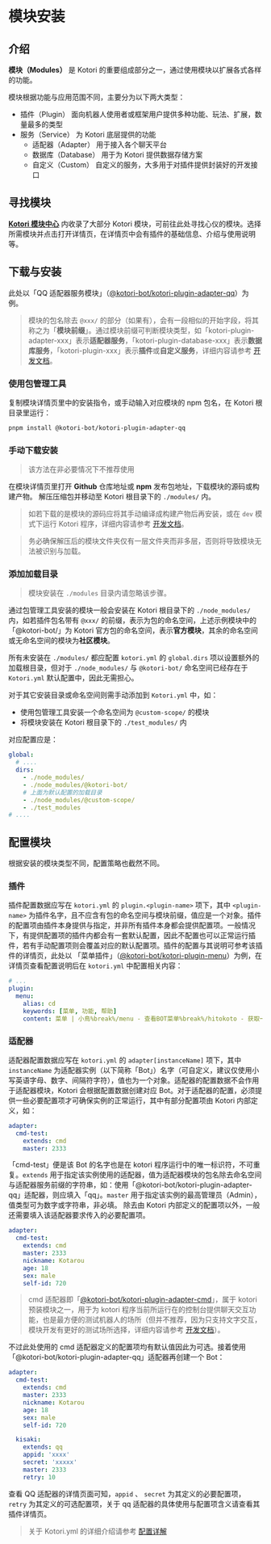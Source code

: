 # 模块安装

## 介绍

**模块（Modules）** 是 Kotori 的重要组成部分之一，通过使用模块以扩展各式各样的功能。

模块根据功能与应用范围不同，主要分为以下两大类型：

- 插件（Plugin） 面向机器人使用者或框架用户提供多种功能、玩法、扩展，数量最多的类型
- 服务（Service） 为 Kotori 底层提供的功能
  - 适配器（Adapter） 用于接入各个聊天平台
  - 数据库（Database） 用于为 Kotori 提供数据存储方案
  - 自定义（Custom） 自定义的服务，大多用于对插件提供封装好的开发接口

## 寻找模块

**[Kotori 模块中心](../modules/)** 内收录了大部分 Kotori 模块，可前往此处寻找心仪的模块。选择所需模块并点击打开详情页，在详情页中会有插件的基础信息、介绍与使用说明等。

## 下载与安装

此处以「QQ 适配器服务模块」（[@kotori-bot/kotori-plugin-adapter-qq](../modules/README.md#@kotori-bot/kotori-plugin-adapter-qq)）为例。

> 模块的包名除去 `@xxx/` 的部分（如果有），会有一段相似的开始字段，将其称之为「**模块前缀**」。通过模块前缀可判断模块类型，如「kotori-plugin-adapter-xxx」表示**适配器服务**，「kotori-plugin-database-xxx」表示**数据库服务**，「kotori-plugin-xxx」表示**插件**或**自定义服务**，详细内容请参考 [开发文档](../develop/)。

### 使用包管理工具

复制模块详情页里中的安装指令，或手动输入对应模块的 npm 包名，在 Kotori 根目录里运行：

```bash
pnpm install @kotori-bot/kotori-plugin-adapter-qq
```

### 手动下载安装

> 该方法在非必要情况下不推荐使用

在模块详情页里打开 **Github** 仓库地址或 **npm** 发布包地址，下载模块的源码或构建产物。
解压压缩包并移动至 Kotori 根目录下的 `./modules/` 内。

> 如若下载的是模块的源码应将其手动编译成构建产物后再安装，或在 `dev` 模式下运行 Kotori 程序，详细内容请参考 [开发文档](../develop/)。

> 务必确保解压后的模块文件夹仅有一层文件夹而非多层，否则将导致模块无法被识别与加载。

### 添加加载目录

> 模块安装在 `./modules` 目录内请忽略该步骤。

通过包管理工具安装的模块一般会安装在 Kotori 根目录下的 `./node_modules/` 内，如若插件包名带有 `@xxx/` 的前缀，表示为包的命名空间，上述示例模块中的「@kotori-bot/」为 Kotori 官方包的命名空间，表示**官方模块**，其余的命名空间或无命名空间的模块为**社区模块**。

所有未安装在 `./modules/` 都应配置 `kotori.yml` 的 `global.dirs` 项以设置额外的加载根目录，但对于 `./node_modules/` 与 `@kotori-bot/` 命名空间已经存在于 `Kotori.yml` 默认配置中，因此无需担心。

对于其它安装目录或命名空间则需手动添加到 `Kotori.yml` 中，如：

- 使用包管理工具安装一个命名空间为 `@custom-scope/` 的模块
- 将模块安装在 Kotori 根目录下的 `./test_modules/` 内

对应配置应是：

```yaml
global:
  # ....
  dirs:
    - ./node_modules/
    - ./node_modules/@kotori-bot/
    # 上面为默认配置的加载目录
    - ./node_modules/@custom-scope/
    - ./test_modules
# ....
```

## 配置模块

根据安装的模块类型不同，配置策略也截然不同。

### 插件

插件配置数据应写在 `kotori.yml` 的 `plugin.<plugin-name>` 项下，其中 `<plugin-name>` 为插件名字，且不应含有包的命名空间与模块前缀，值应是一个对象。插件的配置项由插件本身提供与指定，并非所有插件本身都会提供配置项。一般情况下，有提供配置项的插件内都会有一套默认配置，因此不配置也可以正常运行插件，若有手动配置项则会覆盖对应的默认配置项。插件的配置与其说明可参考该插件的详情页，此处以 「菜单插件」（[@kotori-bot/kotori-plugin-menu](../modules/README.md#@kotori-bot/kotori-plugin-menu)）为例，在详情页查看配置说明后在 `kotori.yml` 中配置相关内容：

```yaml
# ...
plugin:
  menu:
    alias: cd
    keywords: [菜单, 功能, 帮助]
    content: 菜单 | 小鳥%break%/menu - 查看BOT菜单%break%/hitokoto - 获取一条一言%break%ByHotaru
```

### 适配器

适配器配置数据应写在 `kotori.yml` 的 `adapter[instanceName]` 项下，其中 `instanceName` 为适配器实例（以下简称「Bot」）名字（可自定义，建议仅使用小写英语字母、数字、间隔符字符），值也为一个对象。适配器的配置数据不会作用于适配器模块，Kotori 会根据配置数据创建对应 Bot。对于适配器的配置，必须提供一些必要配置项才可确保实例的正常运行，其中有部分配置项由 Kotori 内部定义，如：

```yaml
adapter:
  cmd-test:
    extends: cmd
    master: 2333
```

「cmd-test」便是该 Bot 的名字也是在 kotori 程序运行中的唯一标识符，不可重复。`extends` 用于指定该实例使用的适配器，值为适配器模块的包名除去命名空间与适配器服务前缀的字符串，如：使用「@kotori-bot/kotori-plugin-adapter-qq」适配器，则应填入「qq」。`master` 用于指定该实例的最高管理员（Admin），值类型可为数字或字符串，非必填。
除去由 Kotori 内部定义的配置项以外，一般还需要填入该适配器要求传入的必要配置项。

```yaml
adapter:
  cmd-test:
    extends: cmd
    master: 2333
    nickname: Kotarou
    age: 18
    sex: male
    self-id: 720
```

> cmd 适配器即「[@kotori-bot/kotori-plugin-adapter-cmd](../modules/README.md#@kotori-bot/kotori-plugin-adapter-cmd)」，属于 kotori 预装模块之一，用于为 kotori 程序当前所运行在的控制台提供聊天交互功能，也是最方便的测试机器人的场所（但并不推荐，因为只支持文字交互，模块开发有更好的测试场所选择，详细内容请参考 [开发文档](../develop)）。

不过此处使用的 cmd 适配器定义的配置项均有默认值因此为可选。接着使用「@kotori-bot/kotori-plugin-adapter-qq」适配器再创建一个 Bot：

```yaml
adapter:
  cmd-test:
    extends: cmd
    master: 2333
    nickname: Kotarou
    age: 18
    sex: male
    self-id: 720

  kisaki:
    extends: qq
    appid: 'xxxx'
    secret: 'xxxxx'
    master: 2333
    retry: 10
```

查看 QQ 适配器的详情页面可知，`appid` 、 `secret` 为其定义的必要配置项，`retry` 为其定义的可选配置项，关于 qq 适配器的具体使用与配置项含义请查看其插件详情页。

> 关于 Kotori.yml 的详细介绍请参考 [配置详解](./config.md)
